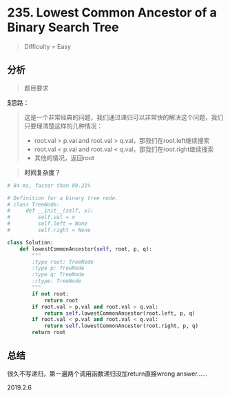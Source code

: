 # 235. Lowest Common Ancestor of a Binary Search Tree
> Difficulty = Easy

## 分析

> 题目要求
> 
> 

[$](https://blog.csdn.net/qq_17550379/article/details/82424295)思路：


> 这是一个非常经典的问题，我们通过递归可以非常快的解决这个问题，我们只要理清楚这样的几种情况：
> 
> * root.val > p.val and root.val > q.val，那我们在root.left继续搜索
> * root.val < p.val and root.val < q.val，那我们在root.right继续搜索
> * 其他的情况，返回root


> **时间复杂度？**

```python
# 84 ms, faster than 89.21%

# Definition for a binary tree node.
# class TreeNode:
#     def __init__(self, x):
#         self.val = x
#         self.left = None
#         self.right = None

class Solution:
    def lowestCommonAncestor(self, root, p, q):
        """
        :type root: TreeNode
        :type p: TreeNode
        :type q: TreeNode
        :rtype: TreeNode
        """
        if not root:
        	return root
        if root.val > p.val and root.val > q.val:
        	return self.lowestCommonAncestor(root.left, p, q)
        if root.val < p.val and root.val < q.val:
        	return self.lowestCommonAncestor(root.right, p, q)
        return root
```

## 总结

很久不写递归，第一遍两个调用函数递归没加return直接wrong answer……


2019.2.6
